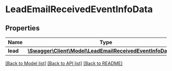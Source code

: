 # LeadEmailReceivedEventInfoData

## Properties
Name | Type | Description | Notes
------------ | ------------- | ------------- | -------------
**lead** | [**\Swagger\Client\Model\LeadEmailReceivedEventInfoDataLead**](LeadEmailReceivedEventInfoDataLead.md) |  | [optional] 

[[Back to Model list]](../README.md#documentation-for-models) [[Back to API list]](../README.md#documentation-for-api-endpoints) [[Back to README]](../README.md)

